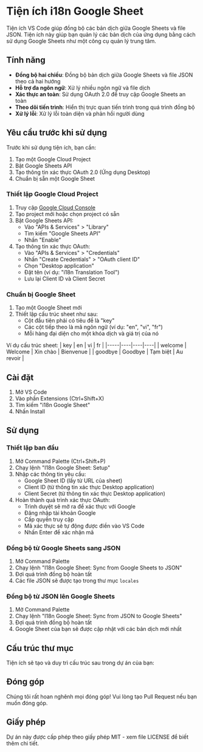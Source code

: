 # Tiện ích i18n Google Sheet

Tiện ích VS Code giúp đồng bộ các bản dịch giữa Google Sheets và file JSON. Tiện ích này giúp bạn quản lý các bản dịch của ứng dụng bằng cách sử dụng Google Sheets như một công cụ quản lý trung tâm.

## Tính năng

- **Đồng bộ hai chiều**: Đồng bộ bản dịch giữa Google Sheets và file JSON theo cả hai hướng
- **Hỗ trợ đa ngôn ngữ**: Xử lý nhiều ngôn ngữ và file dịch
- **Xác thực an toàn**: Sử dụng OAuth 2.0 để truy cập Google Sheets an toàn
- **Theo dõi tiến trình**: Hiển thị trực quan tiến trình trong quá trình đồng bộ
- **Xử lý lỗi**: Xử lý lỗi toàn diện và phản hồi người dùng

## Yêu cầu trước khi sử dụng

Trước khi sử dụng tiện ích, bạn cần:

1. Tạo một Google Cloud Project
2. Bật Google Sheets API
3. Tạo thông tin xác thực OAuth 2.0 (Ứng dụng Desktop)
4. Chuẩn bị sẵn một Google Sheet

### Thiết lập Google Cloud Project

1. Truy cập [Google Cloud Console](https://console.cloud.google.com/)
2. Tạo project mới hoặc chọn project có sẵn
3. Bật Google Sheets API:
   - Vào "APIs & Services" > "Library"
   - Tìm kiếm "Google Sheets API"
   - Nhấn "Enable"
4. Tạo thông tin xác thực OAuth:
   - Vào "APIs & Services" > "Credentials"
   - Nhấn "Create Credentials" > "OAuth client ID"
   - Chọn "Desktop application"
   - Đặt tên (ví dụ: "i18n Translation Tool")
   - Lưu lại Client ID và Client Secret

### Chuẩn bị Google Sheet

1. Tạo một Google Sheet mới
2. Thiết lập cấu trúc sheet như sau:
   - Cột đầu tiên phải có tiêu đề là "key"
   - Các cột tiếp theo là mã ngôn ngữ (ví dụ: "en", "vi", "fr")
   - Mỗi hàng đại diện cho một khóa dịch và giá trị của nó

Ví dụ cấu trúc sheet:
| key | en | vi | fr |
|-----|----|----|----| 
| welcome | Welcome | Xin chào | Bienvenue |
| goodbye | Goodbye | Tạm biệt | Au revoir |

## Cài đặt

1. Mở VS Code
2. Vào phần Extensions (Ctrl+Shift+X)
3. Tìm kiếm "i18n Google Sheet"
4. Nhấn Install

## Sử dụng

### Thiết lập ban đầu

1. Mở Command Palette (Ctrl+Shift+P)
2. Chạy lệnh "I18n Google Sheet: Setup"
3. Nhập các thông tin yêu cầu:
   - Google Sheet ID (lấy từ URL của sheet)
   - Client ID (từ thông tin xác thực Desktop application)
   - Client Secret (từ thông tin xác thực Desktop application)
4. Hoàn thành quá trình xác thực OAuth:
   - Trình duyệt sẽ mở ra để xác thực với Google
   - Đăng nhập tài khoản Google
   - Cấp quyền truy cập
   - Mã xác thực sẽ tự động được điền vào VS Code
   - Nhấn Enter để xác nhận mã

### Đồng bộ từ Google Sheets sang JSON

1. Mở Command Palette
2. Chạy lệnh "I18n Google Sheet: Sync from Google Sheets to JSON"
3. Đợi quá trình đồng bộ hoàn tất
4. Các file JSON sẽ được tạo trong thư mục `locales`

### Đồng bộ từ JSON lên Google Sheets

1. Mở Command Palette
2. Chạy lệnh "I18n Google Sheet: Sync from JSON to Google Sheets"
3. Đợi quá trình đồng bộ hoàn tất
4. Google Sheet của bạn sẽ được cập nhật với các bản dịch mới nhất

## Cấu trúc thư mục

Tiện ích sẽ tạo và duy trì cấu trúc sau trong dự án của bạn:

## Đóng góp

Chúng tôi rất hoan nghênh mọi đóng góp! Vui lòng tạo Pull Request nếu bạn muốn đóng góp.

## Giấy phép

Dự án này được cấp phép theo giấy phép MIT - xem file LICENSE để biết thêm chi tiết.